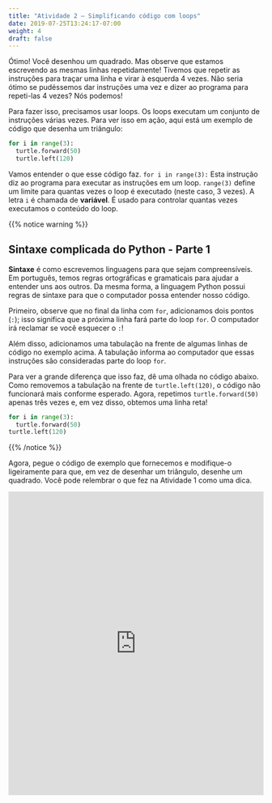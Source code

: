 ```yaml
---
title: "Atividade 2 – Simplificando código com loops"
date: 2019-07-25T13:24:17-07:00
weight: 4
draft: false
---
```


Ótimo! Você desenhou um quadrado. Mas observe que estamos escrevendo as mesmas linhas repetidamente! Tivemos que repetir as instruções para traçar uma linha e virar à esquerda 4 vezes. Não seria ótimo se pudéssemos dar instruções uma vez e dizer ao programa para repeti-las 4 vezes? Nós podemos!

Para fazer isso, precisamos usar loops. Os loops executam um conjunto de instruções várias vezes. Para ver isso em ação, aqui está um exemplo de código que desenha um triângulo:

``` python
for i in range(3):
  turtle.forward(50)
  turtle.left(120)
```

Vamos entender o que esse código faz. `for i in range(3):` Esta instrução diz ao programa para executar as instruções em um loop. `range(3)` define um limite para quantas vezes o loop é executado (neste caso, 3 vezes). A letra `i` é chamada de **variável**. É usado para controlar quantas vezes executamos o conteúdo do loop.

{{% notice warning %}}

## Sintaxe complicada do Python - Parte 1

**Sintaxe** é como escrevemos linguagens para que sejam compreensíveis. Em português, temos regras ortográficas e gramaticais para ajudar a entender uns aos outros. Da mesma forma, a linguagem Python possui regras de sintaxe para que o computador possa entender nosso código.

Primeiro, observe que no final da linha com `for`, adicionamos dois pontos (`:`); isso significa que a próxima linha fará parte do loop `for`. O computador irá reclamar se você esquecer o `:`!

Além disso, adicionamos uma tabulação na frente de algumas linhas de código no exemplo acima. A tabulação informa ao computador que essas instruções são consideradas parte do loop `for`.

Para ver a grande diferença que isso faz, dê uma olhada no código abaixo. Como removemos a tabulação na frente de `turtle.left(120)`, o código não funcionará mais conforme esperado. Agora, repetimos `turtle.forward(50)` apenas três vezes e, em vez disso, obtemos uma linha reta!

``` python
for i in range(3):
  turtle.forward(50)
turtle.left(120)
```

{{% /notice %}}

Agora, pegue o código de exemplo que fornecemos e modifique-o ligeiramente para que, em vez de desenhar um triângulo, desenhe um quadrado. Você pode relembrar o que fez na Atividade 1 como uma dica.

<iframe src="https://trinket.io/embed/python/892913b49a" width="100%" height="600" frameborder="0" marginwidth="0" marginheight="0" allowfullscreen></iframe>
